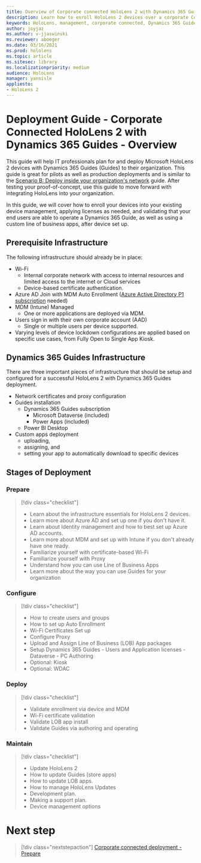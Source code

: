 ```yaml
---
title: Overview of Corporate connected HoloLens 2 with Dynamics 365 Guides
description: Learn how to enroll HoloLens 2 devices over a corporate Connected network with Dynamics 365 Guides.
keywords: HoloLens, management, corporate connected, Dynamics 365 Guides, AAD, Azure AD, MDM, Mobile Device Management
author: joyjaz
ms.author: v-jjaswinski
ms.reviewer: aboeger
ms.date: 03/16/2021
ms.prod: hololens
ms.topic: article
ms.sitesec: library
ms.localizationpriority: medium
audience: HoloLens
manager: yannisle
appliesto:
- HoloLens 2
---
```


# Deployment Guide - Corporate Connected HoloLens 2 with Dynamics 365 Guides - Overview

This guide will help IT professionals plan for and deploy Microsoft HoloLens 2 devices with Dynamics 365 Guides (Guides) to their organization. This guide is great for pilots as well as production deployments and is similar to the [Scenario B: Deploy inside your organization's network](https://docs.microsoft.com/hololens/common-scenarios#scenario-b-deploy-inside-your-organizations-network) guide. After testing your proof-of-concept, use this guide to move forward with integrating HoloLens into your organization.

In this guide, we will cover how to enroll your devices into your existing device management, applying licenses as needed, and validating that your end users are able to operate a Dynamics 365 Guide, as well as using a custom line of business apps, after device set up. 

## Prerequisite Infrastructure

The following infrastructure should already be in place:
- Wi-Fi
    - Internal corporate network with access to internal resources and limited access to the internet or Cloud services
    - Device-based certificate authentication.
- Azure AD Join with MDM Auto Enrollment ([Azure Active Directory P1 subscription](https://docs.microsoft.com/azure/active-directory/fundamentals/active-directory-whatis) needed)
- MDM (Intune) Managed
    - One or more applications are deployed via MDM.
- Users sign in with their own corporate account (AAD)
    - Single or multiple users per device supported.
- Varying levels of device lockdown configurations are applied based on specific use cases, from Fully Open to Single App Kiosk.

## Dynamics 365 Guides Infrastructure
There are three important pieces of infrastructure that should be setup and configured for a successful HoloLens 2 with Dynamics 365 Guides deployment.
- Network certificates and proxy configuration
- Guides installation
    - Dynamics 365 Guides subscription
        - Microsoft Dataverse (included)
        - Power Apps (included)
    - Power BI Desktop 
- Custom apps deployment
    - uploading, 
    - assigning, and 
    - setting your app to automatically download to specific devices

## Stages of Deployment
### Prepare
> [!div class="checklist"]
>- Learn about the infrastructure essentials for HoloLens 2 devices.
>- Learn more about Azure AD and set up one if you don't have it.
>- Learn about Identity management and how to best set up Azure AD accounts.
>- Learn more about MDM and set up with Intune if you don't already have one ready.
>- Familiarize yourself with certificate-based Wi-Fi
>- Familiarize yourself with Proxy
>- Understand how you can use Line of Business Apps
>- Learn more about the way you can use Guides for your organization 
### Configure
> [!div class="checklist"]
>- How to create users and groups
>- How to set up Auto Enrollment
>- Wi-Fi Certificates Set up
>- Configure Proxy
>-	Upload and Assign Line of Business (LOB) App packages
>-	Setup Dynamics 365 Guides 
    - Users and Application licenses
    - Dataverse
    - PC Authoring
>- Optional: Kiosk
>- Optional: WDAC
### Deploy
> [!div class="checklist"]
>-	Validate enrollment via device and MDM
>-	Wi-Fi certificate validation
>-	Validate LOB app install
>-	Validate Guides via authoring and operating
### Maintain
> [!div class="checklist"]
>- Update HoloLens 2
>- How to update Guides (store apps)
>- How to update LOB apps. 
>- How to manage HoloLens Updates
>- Development plan. 
>- Making a support plan.
>- Device management options

# Next step 
> [!div class="nextstepaction"]
> [Corporate connected deployment - Prepare](hololens2-corp-connected-prepare.md)
